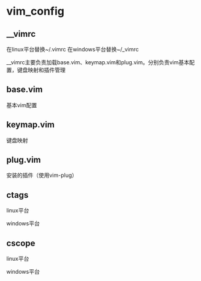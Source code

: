 # vim_config
## __vimrc
在linux平台替换~/.vimrc
在windows平台替换~/_vimrc

__vimrc主要负责加载base.vim、keymap.vim和plug.vim。分别负责vim基本配置，键盘映射和插件管理

## base.vim
基本vim配置

## keymap.vim
键盘映射

## plug.vim
安装的插件（使用vim-plug）

## ctags
linux平台

windows平台

## cscope
linux平台

windows平台